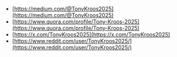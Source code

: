 - [https://medium.com/@TonyKroos2025](https://medium.com/@TonyKroos2025)
- [https://www.quora.com/profile/Tony-Kroos-2025](https://www.quora.com/profile/Tony-Kroos-2025)
- [https://x.com/TonyKroos2025](https://x.com/TonyKroos2025)
- [https://www.reddit.com/user/TonyKroos2025/](https://www.reddit.com/user/TonyKroos2025/)
